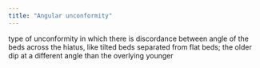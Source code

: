 ```yaml
---
title: "Angular unconformity"
---
```

type of unconformity in which there is discordance between angle of the beds across the hiatus, like tilted beds separated from flat beds; the older dip at a different angle than the overlying younger


